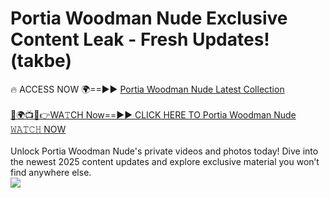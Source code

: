 # Portia Woodman Nude Exclusive Content Leak - Fresh Updates! (takbe)

🔥 ACCESS NOW 🌍==►► <a href="https://tinyurl.com/yc657z5k" rel="nofollow">Portia Woodman Nude Latest Collection</a>
<br><br>
[🔴🌍📺📱👉WA𝚃CH Now==►► CLICK HERE TO Portia Woodman Nude 𝚆𝙰𝚃𝙲𝙷 NOW](https://tinyurl.com/yc657z5k)
<br><br>
Unlock Portia Woodman Nude's private videos and photos today! Dive into the newest 2025 content updates and explore exclusive material you won’t find anywhere else.
<br>
<a href="https://tinyurl.com/yc657z5k" rel="nofollow" data-target="animated-image.originalLink"><img src="https://camo.githubusercontent.com/8a4f000d20f83aca3bf7ec5f350d767afa0574a8a352519fd8cfa583a6f93a33/68747470733a2f2f692e696d6775722e636f6d2f644a486b345a712e676966" data-canonical-src="https://i.imgur.com/dJHk4Zq.gif" style="max-width: 100%; display: inline-block;" data-target="animated-image.originalImage"></a>
<br>
